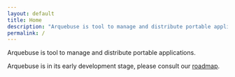 ```yaml
---
layout: default
title: Home
description: "Arquebuse is tool to manage and distribute portable applications."
permalink: /
---
```


Arquebuse is tool to manage and distribute portable applications.
 
Arquebuse is in its early development stage, please consult our [roadmap](https://github.com/orgs/arquebuse/projects/2).
